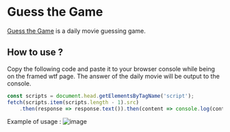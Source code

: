 # Guess the Game
[Guess the Game](https://guessthe.game/) is a daily movie guessing game.

## How to use ? 
Copy the following code and paste it to your browser console while being on the framed wtf page.
The answer of the daily movie will be output to the console.
```js
const scripts = document.head.getElementsByTagName('script');
fetch(scripts.item(scripts.length - 1).src)
    .then(response => response.text()).then(content => console.log(content.match(/(?<=answer:")([a-zA-Z0-9 :'\.\-,&\!\\]*)(?=")/g)[Math.ceil(Math.abs(new Date - new Date("5/15/2022")) / 864e5) - 1]));
```

Example of usage : 
![image](https://i.imgur.com/U4nafBp.png)
